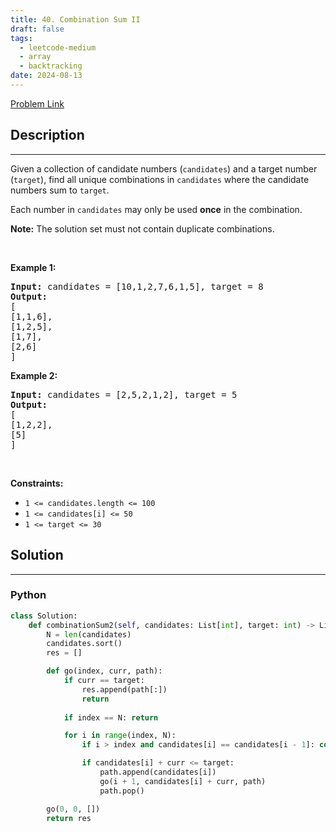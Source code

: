 ```yaml
---
title: 40. Combination Sum II
draft: false
tags: 
  - leetcode-medium
  - array
  - backtracking
date: 2024-08-13
---
```


[Problem Link](https://leetcode.com/problems/combination-sum-ii/)

## Description

---
<p>Given a collection of candidate numbers (<code>candidates</code>) and a target number (<code>target</code>), find all unique combinations in <code>candidates</code>&nbsp;where the candidate numbers sum to <code>target</code>.</p>

<p>Each number in <code>candidates</code>&nbsp;may only be used <strong>once</strong> in the combination.</p>

<p><strong>Note:</strong>&nbsp;The solution set must not contain duplicate combinations.</p>

<p>&nbsp;</p>
<p><strong class="example">Example 1:</strong></p>

<pre>
<strong>Input:</strong> candidates = [10,1,2,7,6,1,5], target = 8
<strong>Output:</strong> 
[
[1,1,6],
[1,2,5],
[1,7],
[2,6]
]
</pre>

<p><strong class="example">Example 2:</strong></p>

<pre>
<strong>Input:</strong> candidates = [2,5,2,1,2], target = 5
<strong>Output:</strong> 
[
[1,2,2],
[5]
]
</pre>

<p>&nbsp;</p>
<p><strong>Constraints:</strong></p>

<ul>
	<li><code>1 &lt;=&nbsp;candidates.length &lt;= 100</code></li>
	<li><code>1 &lt;=&nbsp;candidates[i] &lt;= 50</code></li>
	<li><code>1 &lt;= target &lt;= 30</code></li>
</ul>


## Solution

---
### Python
``` py title='combination-sum-ii'
class Solution:
    def combinationSum2(self, candidates: List[int], target: int) -> List[List[int]]:
        N = len(candidates)
        candidates.sort()
        res = []

        def go(index, curr, path):
            if curr == target:
                res.append(path[:])
                return
            
            if index == N: return

            for i in range(index, N):
                if i > index and candidates[i] == candidates[i - 1]: continue

                if candidates[i] + curr <= target:
                    path.append(candidates[i])
                    go(i + 1, candidates[i] + curr, path)
                    path.pop()

        go(0, 0, [])
        return res

```

